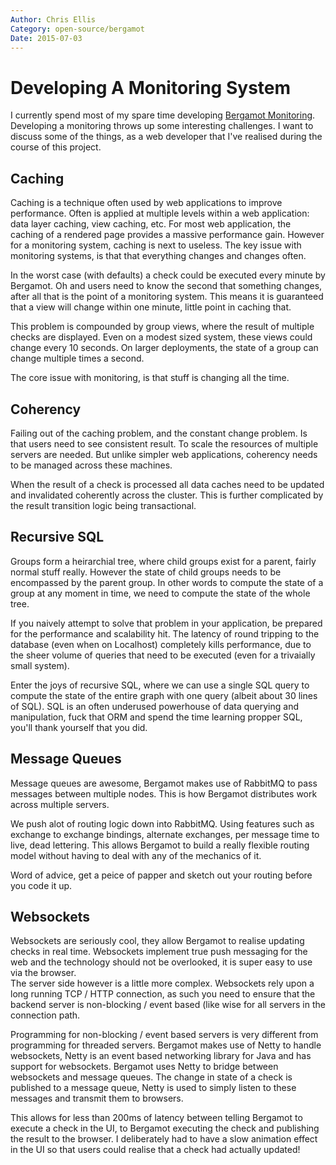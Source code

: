 ```yaml
---
Author: Chris Ellis
Category: open-source/bergamot
Date: 2015-07-03
---
```

# Developing A Monitoring System

I currently spend most of my spare time developing [Bergamot Monitoring](https://bergamot-monitoring.org).
Developing a monitoring throws up some interesting challenges.  I want to 
discuss some of the things, as a web developer that I've realised during the 
course of this project.

## Caching

Caching is a technique often used by web applications to improve performance.
Often is applied at multiple levels within a web application: data layer caching, 
view caching, etc.  For most web application, the caching of a rendered page 
provides a massive performance gain.  However for a monitoring system, caching 
is next to useless.  The key issue with monitoring systems, is that that everything 
changes and changes often.

In the worst case (with defaults) a check could be executed every minute by 
Bergamot.  Oh and users need to know the second that something changes, after 
all that is the point of a monitoring system.  This means it is guaranteed that 
a view will change within one minute, little point in caching that.

This problem is compounded by group views, where the result of multiple checks 
are displayed. Even on a modest sized system, these views could change every 10 
seconds.  On larger deployments, the state of a group can change multiple times a 
second.

The core issue with monitoring, is that stuff is changing all the time.

## Coherency

Failing out of the caching problem, and the constant change problem.  Is that 
users need to see consistent result.  To scale the resources of multiple servers 
are needed.  But unlike simpler web applications, coherency needs to be managed 
across these machines.

When the result of a check is processed all data caches need to be updated and 
invalidated coherently across the cluster.  This is further complicated by the 
result transition logic being transactional.

## Recursive SQL

Groups form a heirarchial tree, where child groups exist for a parent, fairly 
normal stuff really.  However the state of child groups needs to be encompassed 
by the parent group.  In other words to compute the state of a group at any 
moment in time, we need to compute the state of the whole tree.

If you naively attempt to solve that problem in your application, be prepared 
for the performance and scalability hit. The latency of round tripping to the 
database (even when on Localhost) completely kills performance, due to the 
sheer volume of queries that need to be executed (even for a trivaially small 
system).

Enter the joys of recursive SQL, where we can use a single SQL query to compute 
the state of the entire graph with one query (albeit about 30 lines of SQL). 
SQL is an often underused powerhouse of data querying and manipulation, fuck 
that ORM and spend the time learning propper SQL, you'll thank yourself that 
you did.

## Message Queues

Message queues are awesome, Bergamot makes use of RabbitMQ to pass messages 
between multiple nodes.  This is how Bergamot distributes work across multiple 
servers.

We push alot of routing logic down into RabbitMQ.  Using features such as 
exchange to exchange bindings, alternate exchanges, per message time to live, 
dead lettering.  This allows Bergamot to build a really flexible routing model 
without having to deal with any of the mechanics of it.

Word of advice, get a peice of papper and sketch out your routing before you 
code it up.

## Websockets

Websockets are seriously cool, they allow Bergamot to realise updating checks in 
real time.  Websockets implement true push messaging for the web and the 
technology should not be overlooked, it is super easy to use via the browser.  
The server side however is a little more complex.  Websockets rely upon a long 
running TCP / HTTP connection, as such you need to ensure that the backend 
server is non-blocking / event based (like wise for all servers in the 
connection path.

Programming for non-blocking / event based servers is very different from 
programming for threaded servers.  Bergamot makes use of Netty to handle 
websockets, Netty is an event based networking library for Java and has support 
for websockets.  Bergamot uses Netty to bridge between websockets and message 
queues.  The change in state of a check is published to a message queue, Netty 
is used to simply listen to these messages and transmit them to browsers.

This allows for less than 200ms of latency between telling Bergamot to execute a 
check in the UI, to Bergamot executing the check and publishing the result to 
the browser.  I deliberately had to have a slow animation effect in the UI so 
that users could realise that a check had actually updated!

